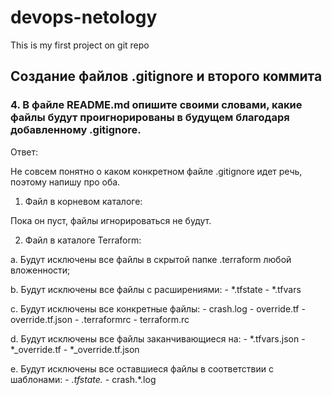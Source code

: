 # devops-netology
This is my first project on git repo

## Создание файлов .gitignore и второго коммита

### 4. В файле README.md опишите своими словами, какие файлы будут проигнорированы в будущем благодаря добавленному .gitignore.

Ответ:

Не совсем понятно о каком конкретном файле .gitignore идет речь, поэтому напишу про оба.

1. Файл в корневом каталоге:

Пока он пуст, файлы игнорироваться не будут.

2. Файл в каталоге Terraform:

a. Будут исключены все файлы в скрытой папке .terraform любой вложенности;

b. Будут исключены все файлы с расширениями:
	- *.tfstate
	- *.tfvars

c. Будут исключены все конкретные файлы:
	- crash.log
	- override.tf
	- override.tf.json
	- .terraformrc
	- terraform.rc

d. Будут исключены все файлы заканчивающиеся на:
	- *.tfvars.json
	- *_override.tf
	- *_override.tf.json

e. Будут исключены все оставшиеся файлы в соответствии с шаблонами:
	- *.tfstate.*
	- crash.*.log

